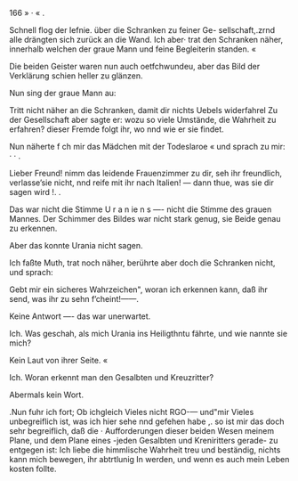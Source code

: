 166 » · « .

Schnell flog der Iefnie. über die Schranken zu feiner Ge-
sellschaft,.zrnd alle drängten sich zurück an die Wand. Ich
aber· trat den Schranken näher, innerhalb welchen der graue
Mann und feine Begleiterin standen. «

Die beiden Geister waren nun auch oetfchwundeu, aber
das Bild der Verklärung schien heller zu glänzen.

Nun sing der graue Mann au:

Tritt nicht näher an die Schranken, damit dir nichts
Uebels widerfahrel Zu der Gesellschaft aber sagte er: wozu
so viele Umstände, die Wahrheit zu erfahren? dieser Fremde
folgt ihr, wo nnd wie er sie findet.

Nun näherte f ch mir das Mädchen mit der Todeslaroe
« und sprach zu mir: · · .

Lieber Freund! nimm das leidende Frauenzimmer zu dir,
seh ihr freundlich, verlasse’sie nicht, nnd reife mit ihr nach
Italien! — dann thue, was sie dir sagen wird !. .

Das war nicht die Stimme U r a n ie n s —- nicht die Stimme
des grauen Mannes. Der Schimmer des Bildes war nicht
stark genug, sie Beide genau zu erkennen.

Aber das konnte Urania nicht sagen.

Ich faßte Muth, trat noch näher, berührte aber doch
die Schranken nicht, und sprach:

Gebt mir ein sicheres Wahrzeichen", woran ich erkennen
kann, daß ihr send, was ihr zu sehn f’cheint!——.

Keine Antwort —- das war unerwartet.

Ich. Was geschah, als mich Urania ins Heiligthntu
fährte, und wie nannte sie mich?

Kein Laut von ihrer Seite. «

Ich. Woran erkennt man den Gesalbten und Kreuzritter?

Abermals kein Wort.

.Nun fuhr ich fort; Ob ichgleich Vieles nicht RGO-—
und"mir Vieles unbegreiflich ist, was ich hier sehe nnd
gefehen habe ,. so ist mir das doch sehr begreiflich, daß die ·
Aufforderungen dieser beiden Wesen meinem Plane, und
dem Plane eines -jeden Gesalbten und Kreniritters gerade-
zu entgegen ist: Ich liebe die himmlische Wahrheit treu
und beständig, nichts kann mich bewegen, ihr abtrtlunig
In werden, und wenn es auch mein Leben kosten follte.

